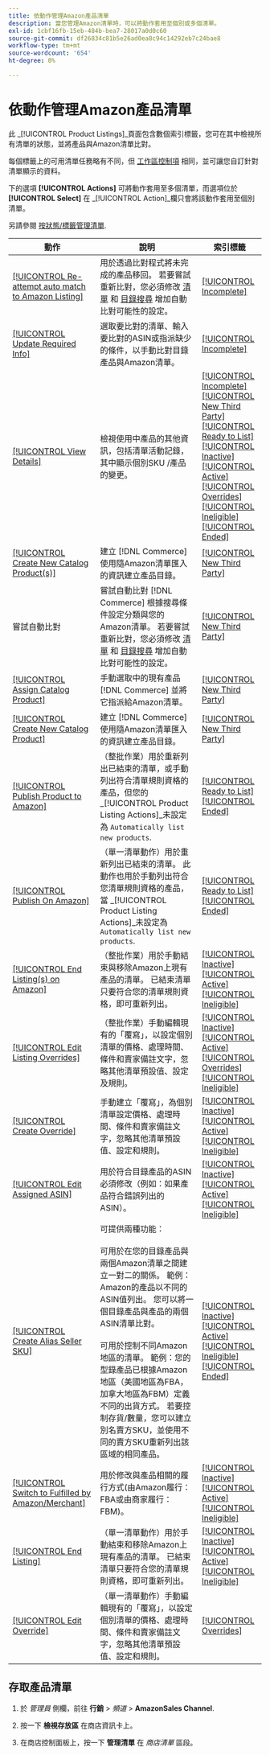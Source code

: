 ```yaml
---
title: 依動作管理Amazon產品清單
description: 當您管理Amazon清單時，可以將動作套用至個別或多個清單。
exl-id: 1cbf16fb-15eb-484b-bea7-28017a0d0c60
source-git-commit: df26834c81b5e26ad0ea8c94c14292eb7c24bae8
workflow-type: tm+mt
source-wordcount: '654'
ht-degree: 0%

---
```


# 依動作管理Amazon產品清單

此 _[!UICONTROL Product Listings]_頁面包含數個索引標籤，您可在其中檢視所有清單的狀態，並將產品與Amazon清單比對。

每個標籤上的可用清單任務略有不同，但 [工作區控制項](./workspace-controls.md) 相同，並可讓您自訂針對清單顯示的資料。

下的選項 **[!UICONTROL Actions]** 可將動作套用至多個清單，而選項位於 **[!UICONTROL Select]** 在 _[!UICONTROL Action]_欄只會將該動作套用至個別清單。

另請參閱 [按狀態/標籤管理清單](./managing-listings-by-tab.md).

| 動作 | 說明 | 索引標籤 |
|--- |--- |--- |
| [[!UICONTROL Re-attempt auto match to Amazon Listing]](./amazon-manually-update-incomplete-listing.md#update-required-info-unable-to-assign-to-amazon-listing) | 用於透過比對程式將未完成的產品移回。 若要嘗試重新比對，您必須修改 [清單](./listing-settings.md) 和 [目錄搜尋](./catalog-search.md) 增加自動比對可能性的設定。 | [[!UICONTROL Incomplete]](./incomplete-listings.md) |
| [[!UICONTROL Update Required Info]](./amazon-manually-update-incomplete-listing.md) | 選取要比對的清單、輸入要比對的ASIN或指派缺少的條件，以手動比對目錄產品與Amazon清單。 | [[!UICONTROL Incomplete]](./incomplete-listings.md) |
| [[!UICONTROL View Details]](./product-listing-details.md) | 檢視使用中產品的其他資訊，包括清單活動記錄，其中顯示個別SKU /產品的變更。 | [[!UICONTROL Incomplete]](./incomplete-listings.md)<br>[[!UICONTROL New Third Party]](./new-third-party-listings.md)<br>[[!UICONTROL Ready to List]](./ready-to-list.md)<br>[[!UICONTROL Inactive]](./inactive-listings.md)<br>[[!UICONTROL Active]](./active-listings.md)<br>[[!UICONTROL Overrides]](./overrides.md)<br>[[!UICONTROL Ineligible]](./ineligible-listings.md)<br>[[!UICONTROL Ended]](./ended-listings.md) |
| [[!UICONTROL Create New Catalog Product(s)]](./creating-assigning-catalog-products.md) | 建立 [!DNL Commerce] 使用隨Amazon清單匯入的資訊建立產品目錄。 | [[!UICONTROL New Third Party]](./new-third-party-listings.md) |
| 嘗試自動比對 | 嘗試自動比對 [!DNL Commerce] 根據搜尋條件設定分類與您的Amazon清單。 若要嘗試重新比對，您必須修改 [清單](./listing-settings.md) 和 [目錄搜尋](./catalog-search.md) 增加自動比對可能性的設定。 | [[!UICONTROL New Third Party]](./new-third-party-listings.md) |
| [[!UICONTROL Assign Catalog Product]](./creating-assigning-catalog-products.md) | 手動選取中的現有產品 [!DNL Commerce] 並將它指派給Amazon清單。 | [[!UICONTROL New Third Party]](./new-third-party-listings.md) |
| [[!UICONTROL Create New Catalog Product]](./creating-assigning-catalog-products.md) | 建立 [!DNL Commerce] 使用隨Amazon清單匯入的資訊建立產品目錄。 | [[!UICONTROL New Third Party]](./new-third-party-listings.md) |
| [[!UICONTROL Publish Product to Amazon]](./publish-listings-manually.md) | （整批作業）用於重新列出已結束的清單，或手動列出符合清單規則資格的產品，但您的 _[!UICONTROL Product Listing Actions]_未設定為 `Automatically list new products`. | [[!UICONTROL Ready to List]](./ready-to-list.md)<br>[[!UICONTROL Ended]](./ended-listings.md) |
| [[!UICONTROL Publish On Amazon]](./publish-listings-manually.md) | （單一清單動作）用於重新列出已結束的清單。 此動作也用於手動列出符合您清單規則資格的產品，當 _[!UICONTROL Product Listing Actions]_未設定為 `Automatically list new products`. | [[!UICONTROL Ready to List]](./ready-to-list.md)<br>[[!UICONTROL Ended]](./ended-listings.md) |
| [[!UICONTROL End Listing(s) on Amazon]](./end-listings-manually.md) | （整批作業）用於手動結束與移除Amazon上現有產品的清單。 已結束清單只要符合您的清單規則資格，即可重新列出。 | [[!UICONTROL Inactive]](./inactive-listings.md)<br>[[!UICONTROL Active]](./active-listings.md)<br>[[!UICONTROL Ineligible]](./ineligible-listings.md) |
| [[!UICONTROL Edit Listing Overrides]](./creating-editing-overrides.md) | （整批作業）手動編輯現有的「覆寫」，以設定個別清單的價格、處理時間、條件和賣家備註文字，忽略其他清單預設值、設定及規則。 | [[!UICONTROL Inactive]](./inactive-listings.md)<br>[[!UICONTROL Active]](./active-listings.md)<br>[[!UICONTROL Overrides]](./overrides.md)<br>[[!UICONTROL Ineligible]](./ineligible-listings.md) |
| [[!UICONTROL Create Override]](./creating-editing-overrides.md) | 手動建立「覆寫」，為個別清單設定價格、處理時間、條件和賣家備註文字，忽略其他清單預設值、設定和規則。 | [[!UICONTROL Inactive]](./inactive-listings.md)<br>[[!UICONTROL Active]](./active-listings.md)<br>[[!UICONTROL Ineligible]](./ineligible-listings.md) |
| [[!UICONTROL Edit Assigned ASIN]](./edit-assigned-asin.md) | 用於符合目錄產品的ASIN必須修改（例如：如果產品符合錯誤列出的ASIN）。 | [[!UICONTROL Inactive]](./inactive-listings.md)<br>[[!UICONTROL Active]](./active-listings.md)<br>[[!UICONTROL Ineligible]](./ineligible-listings.md) |
| [[!UICONTROL Create Alias Seller SKU]](./create-alias-seller-sku.md) | 可提供兩種功能：<br><br>可用於在您的目錄產品與兩個Amazon清單之間建立一對二的關係。 範例： Amazon的產品以不同的ASIN值列出。 您可以將一個目錄產品與產品的兩個ASIN清單比對。<br><br>可用於控制不同Amazon地區的清單。 範例：您的型錄產品已根據Amazon地區（美國地區為FBA，加拿大地區為FBM）定義不同的出貨方式。 若要控制存貨/數量，您可以建立別名賣方SKU，並使用不同的賣方SKU重新列出該區域的相同產品。 | [[!UICONTROL Inactive]](./inactive-listings.md)<br>[[!UICONTROL Active]](./active-listings.md)<br>[[!UICONTROL Ineligible]](./ineligible-listings.md)<br>[[!UICONTROL Ended]](./ended-listings.md) |
| [[!UICONTROL Switch to Fulfilled by Amazon/Merchant]](./fulfilled-by.md#configure-fulfilled-by-settings) | 用於修改與產品相關的履行方式(由Amazon履行：FBA或由商家履行：FBM)。 | [[!UICONTROL Inactive]](./inactive-listings.md)<br>[[!UICONTROL Active]](./active-listings.md)<br>[[!UICONTROL Ineligible]](./ineligible-listings.md) |
| [[!UICONTROL End Listing]](./end-listings-manually.md) | （單一清單動作）用於手動結束和移除Amazon上現有產品的清單。 已結束清單只要符合您的清單規則資格，即可重新列出。 | [[!UICONTROL Inactive]](./inactive-listings.md)<br>[[!UICONTROL Active]](./active-listings.md)<br>[[!UICONTROL Ineligible]](./ineligible-listings.md) |
| [[!UICONTROL Edit Override]](./creating-editing-overrides.md) | （單一清單動作）手動編輯現有的「覆寫」，以設定個別清單的價格、處理時間、條件和賣家備註文字，忽略其他清單預設值、設定和規則。 | [[!UICONTROL Overrides]](./overrides.md) |

## 存取產品清單

1. 於 _管理員_ 側欄，前往 **行銷** > _頻道_ > **AmazonSales Channel**.

1. 按一下 **檢視存放區** 在商店資訊卡上。

1. 在商店控制面板上，按一下 **管理清單** 在 _商店清單_ 區段。
